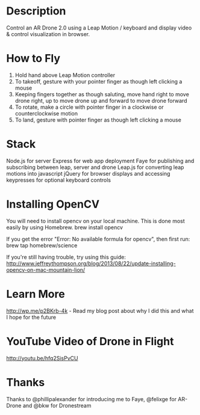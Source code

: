 Description
=======================

Control an AR Drone 2.0 using a Leap Motion / keyboard and display video & control visualization in browser.

How to Fly
=======================

1. Hold hand above Leap Motion controller
2. To takeoff, gesture with your pointer finger as though left clicking a mouse
3. Keeping fingers together as though saluting, move hand right to move drone right, up to move drone up and forward to move drone forward
4. To rotate, make a circle with pointer finger in a clockwise or counterclockwise motion
5. To land, gesture with pointer finger as though left clicking a mouse

Stack
=======================

Node.js for server
Express for web app deployment
Faye for publishing and subscribing between leap, server and drone
Leap.js for converting leap motions into javascript
jQuery for browser displays and accessing keypresses for optional keyboard controls

Installing OpenCV
=======================

You will need to install opencv on your local machine.  This is done most easily by using Homebrew.
brew install opencv

If you get the error "Error: No available formula for opencv", then first run: 
brew tap homebrew/science

If you're still having trouble, try using this guide: http://www.jeffreythompson.org/blog/2013/08/22/update-installing-opencv-on-mac-mountain-lion/

Learn More
=======================

http://wp.me/p2BKrb-4k - Read my blog post about why I did this and what I hope for the future

YouTube Video of Drone in Flight
=======================

http://youtu.be/hfq2SisPvCU

Thanks
=======================

Thanks to @phillipalexander for introducing me to Faye, @felixge for AR-Drone and @bkw for Dronestream